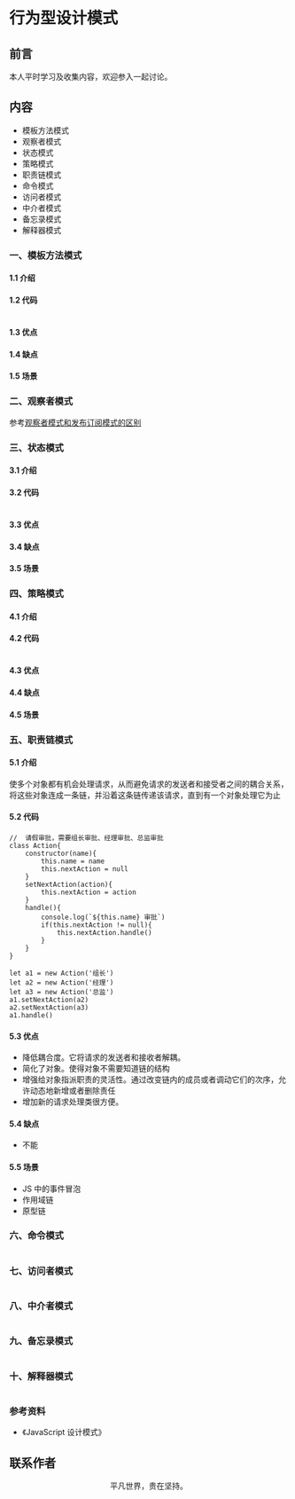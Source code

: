 # 行为型设计模式

## 前言

本人平时学习及收集内容，欢迎参入一起讨论。

## 内容

- 模板方法模式
- 观察者模式
- 状态模式
- 策略模式
- 职责链模式
- 命令模式
- 访问者模式
- 中介者模式
- 备忘录模式
- 解释器模式

### 一、模板方法模式

#### 1.1 介绍

#### 1.2 代码

```

```

#### 1.3 优点

#### 1.4 缺点

#### 1.5 场景

### 二、观察者模式

参考[观察者模式和发布订阅模式的区别](./design-pattern-subscription.html)

### 三、状态模式

#### 3.1 介绍

#### 3.2 代码

```

```

#### 3.3 优点

#### 3.4 缺点

#### 3.5 场景

### 四、策略模式

#### 4.1 介绍

#### 4.2 代码

```

```

#### 4.3 优点

#### 4.4 缺点

#### 4.5 场景

### 五、职责链模式

#### 5.1 介绍

使多个对象都有机会处理请求，从而避免请求的发送者和接受者之间的耦合关系，将这些对象连成一条链，并沿着这条链传递该请求，直到有一个对象处理它为止

#### 5.2 代码

```
//  请假审批，需要组长审批、经理审批、总监审批
class Action{
    constructor(name){
        this.name = name
        this.nextAction = null
    }
    setNextAction(action){
        this.nextAction = action
    }
    handle(){
        console.log(`${this.name} 审批`)
        if(this.nextAction != null){
            this.nextAction.handle()
        }
    }
}

let a1 = new Action('组长')
let a2 = new Action('经理')
let a3 = new Action('总监')
a1.setNextAction(a2)
a2.setNextAction(a3)
a1.handle()
```

#### 5.3 优点

- 降低耦合度。它将请求的发送者和接收者解耦。
- 简化了对象。使得对象不需要知道链的结构
- 增强给对象指派职责的灵活性。通过改变链内的成员或者调动它们的次序，允许动态地新增或者删除责任
- 增加新的请求处理类很方便。

#### 5.4 缺点

- 不能

#### 5.5 场景

- JS 中的事件冒泡
- 作用域链
- 原型链

### 六、命令模式

```

```

### 七、访问者模式

```

```

### 八、中介者模式

```

```

### 九、备忘录模式

```

```

### 十、解释器模式

```

```

### 参考资料

- 《JavaScript 设计模式》

## 联系作者

<div align="center">
    <p>
        平凡世界，贵在坚持。
    </p>
    <img :src="$withBase('/about/contact.png')" />
</div>
